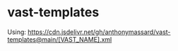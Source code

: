 # vast-templates

Using: https://cdn.jsdelivr.net/gh/anthonymassard/vast-templates@main/[VAST_NAME].xml
